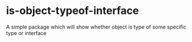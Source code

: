 # is-object-typeof-interface
A simple package which will show whether object is type of some specific type or interface
